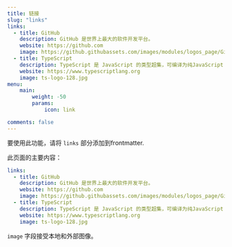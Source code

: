 ```yaml
---
title: 链接
slug: "links"
links:
  - title: GitHub
    description: GitHub 是世界上最大的软件开发平台。
    website: https://github.com
    image: https://github.githubassets.com/images/modules/logos_page/GitHub-Mark.png
  - title: TypeScript
    description: TypeScript 是 JavaScript 的类型超集，可编译为纯JavaScript
    website: https://www.typescriptlang.org
    image: ts-logo-128.jpg
menu:
    main: 
        weight: -50
        params:
            icon: link

comments: false
---
```


要使用此功能，请将 `links` 部分添加到frontmatter.

此页面的主要内容：

```yaml
links:
  - title: GitHub
    description: GitHub 是世界上最大的软件开发平台。
    website: https://github.com
    image: https://github.githubassets.com/images/modules/logos_page/GitHub-Mark.png
  - title: TypeScript
    description: TypeScript 是 JavaScript 的类型超集，可编译为纯JavaScript
    website: https://www.typescriptlang.org
    image: ts-logo-128.jpg
```

`image` 字段接受本地和外部图像。